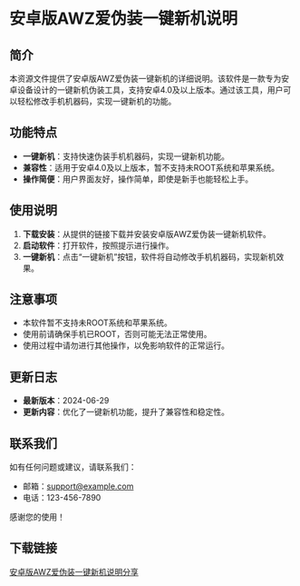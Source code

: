 # 安卓版AWZ爱伪装一键新机说明

## 简介
本资源文件提供了安卓版AWZ爱伪装一键新机的详细说明。该软件是一款专为安卓设备设计的一键新机伪装工具，支持安卓4.0及以上版本。通过该工具，用户可以轻松修改手机机器码，实现一键新机的功能。

## 功能特点
- **一键新机**：支持快速伪装手机机器码，实现一键新机功能。
- **兼容性**：适用于安卓4.0及以上版本，暂不支持未ROOT系统和苹果系统。
- **操作简便**：用户界面友好，操作简单，即使是新手也能轻松上手。

## 使用说明
1. **下载安装**：从提供的链接下载并安装安卓版AWZ爱伪装一键新机软件。
2. **启动软件**：打开软件，按照提示进行操作。
3. **一键新机**：点击“一键新机”按钮，软件将自动修改手机机器码，实现新机效果。

## 注意事项
- 本软件暂不支持未ROOT系统和苹果系统。
- 使用前请确保手机已ROOT，否则可能无法正常使用。
- 使用过程中请勿进行其他操作，以免影响软件的正常运行。

## 更新日志
- **最新版本**：2024-06-29
- **更新内容**：优化了一键新机功能，提升了兼容性和稳定性。

## 联系我们
如有任何问题或建议，请联系我们：
- 邮箱：support@example.com
- 电话：123-456-7890

感谢您的使用！

## 下载链接

[安卓版AWZ爱伪装一键新机说明分享](https://pan.quark.cn/s/4786ea686127)